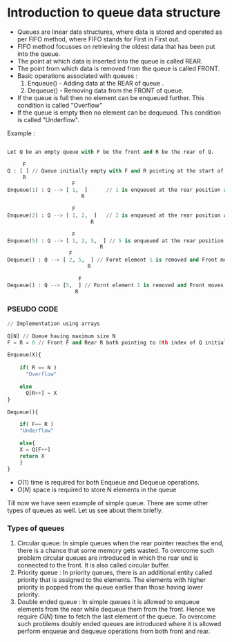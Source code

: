 # Introduction to queue data structure

- Queues are linear data structures, where data is stored and operated as per FIFO method, where FIFO stands for First in First out.
- FIFO method focusses on retrieving the oldest data that has been put into the queue.
- The point at which data is inserted into the queue is called REAR.
- The point from which data is removed from the queue is called FRONT.
- Basic operations associated with queues :
    1. Enqueue() - Adding data at the REAR of queue .
    2. Dequeue() - Removing data from the FRONT of queue.
- If the queue is full then no element can be enqueued further. This condition is called "Overflow"
- If the queue is empty then no element can be dequeued. This condition is called "Underflow".

Example :

```python

Let Q be an empty queue with F be the front and R be the rear of Q.

     F
Q : [ ] // Queue initially empty with F and R pointing at the start of Q
     R            
                     F
Enqueue(1) : Q --> [ 1,  ]      // 1 is enqueued at the rear position and rear is moved one step ahead
                        R

                     F
Enqueue(2) : Q --> [ 1, 2,  ]   // 2 is enqueued at the rear position and rear is moved one step ahead
                           R

                     F
Enqueue(5) : Q --> [ 1, 2, 5,  ] // 5 is enqueued at the rear position and rear is moved one step ahead
                              R
                    F
Dequeue() : Q --> [ 2, 5,  ] // Fornt element 1 is removed and Front moves one step ahead
                          R

                       F
Dequeue() : Q --> [5,  ] // Fornt element 1 is removed and Front moves one step ahead
                      R
```

### PSEUDO CODE

```python
// Implementation using arrays

Q[N] // Queue having maximum size N
F = R = 0 // Front F and Rear R both pointing to 0th index of Q initially

Enqueue(X){
   
    if( R == N )
      "Overflow"

    else
      Q[R++] = X
}

Dequeue(){

    if( F== R )
    "Underflow"

    else{
    X = Q[F++]
    return X
    }
} 

```

- $O( 1 )$ time is required for both Enqueue and Dequeue operations.
- $O(N)$ space is required to store N elements in the queue

Till now we have seen example of simple queue. There are some other types of queues as well. Let us see about them briefly.

### Types of queues

1. Circular queue: In simple queues when the rear pointer reaches the end, there is a chance that some memory gets wasted. To overcome such problem circular queues are introduced in which the rear end is connected to the front. It is also called circular buffer.
2. Priority queue : In priority queues, there is an additional entity called priority that is assigned to the elements. The elements with higher priority is popped from the queue earlier than those having lower priority. 
3. Double ended queue : In simple queues it is allowed to enqueue elements from the rear while dequeue them from the front. Hence we require $O(N)$ time to fetch the last element of the queue. To overcome such problems doubly ended queues are introduced where it is allowed perform enqueue and dequeue operations from both front and rear.